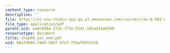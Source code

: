```yaml
---
content_type: resource
description: ''
file: https://ol-ocw-studio-app-qa.s3.amazonaws.com/courses/res-6-003-electromechanical-dynamics-spring-2009/88a79b067885206f8fe7f5baf69fe226_chap09_sec_emd.pdf
file_type: application/pdf
parent_uid: ae8c689a-272b-773e-55dc-102ad16a0390
resourcetype: Document
title: chap09_sec_emd.pdf
uid: 88a79b06-7885-206f-8fe7-f5baf69fe226
---
```

